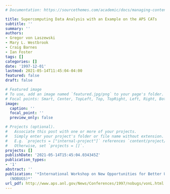 ```yaml
---
# Documentation: https://sourcethemes.com/academic/docs/managing-content/

title: Supercomputing Data Analysis with an Example on the APS CATs
subtitle: ''
summary: ''
authors:
- Gregor von Laszewski
- Mary L. Westbrook
- Craig Barnes
- Ian Foster
tags: []
categories: []
date: '1997-12-01'
lastmod: 2021-05-14T11:45:04-04:00
featured: false
draft: false

# Featured image
# To use, add an image named `featured.jpg/png` to your page's folder.
# Focal points: Smart, Center, TopLeft, Top, TopRight, Left, Right, BottomLeft, Bottom, BottomRight.
image:
  caption: ''
  focal_point: ''
  preview_only: false

# Projects (optional).
#   Associate this post with one or more of your projects.
#   Simply enter your project's folder or file name without extension.
#   E.g. `projects = ["internal-project"]` references `content/project/deep-learning/index.md`.
#   Otherwise, set `projects = []`.
projects: []
publishDate: '2021-05-14T15:45:04.034345Z'
publication_types:
- '1'
abstract: ''
publication: '*International Workshop on New Opportunities for Better User Group Software
  (NOBUGS)*'
url_pdf: http://www.aps.anl.gov/News/Conferences/1997/nobugs/vonL.html
---
```


